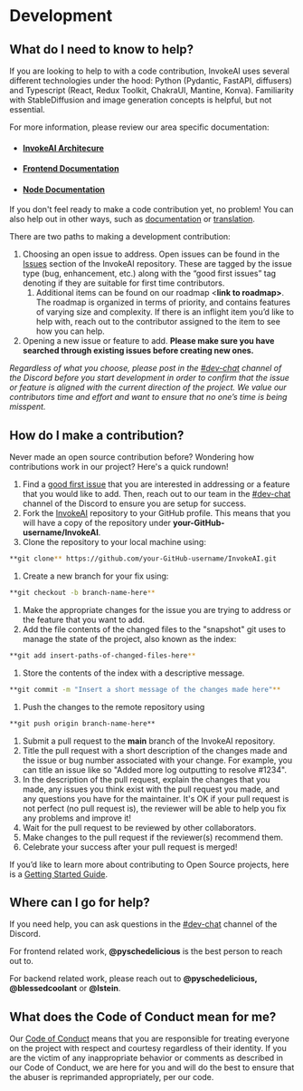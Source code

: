 # Development

## **What do I need to know to help?**

If you are looking to help to with a code contribution, InvokeAI uses several different technologies under the hood: Python (Pydantic, FastAPI, diffusers) and Typescript (React, Redux Toolkit, ChakraUI, Mantine, Konva). Familiarity with StableDiffusion and image generation concepts is helpful, but not essential. 

For more information, please review our area specific documentation:

* #### [InvokeAI Architecure](../ARCHITECTURE.md)
* #### [Frontend Documentation](development_guides/contributingToFrontend.md)
* #### [Node Documentation](../INVOCATIONS.md)

If you don't feel ready to make a code contribution yet, no problem! You can also help out in other ways, such as [documentation](documentation.md) or [translation](translation.md).

There are two paths to making a development contribution: 

1. Choosing an open issue to address. Open issues can be found in the [Issues](https://github.com/invoke-ai/InvokeAI/issues?q=is%3Aissue+is%3Aopen) section of the InvokeAI repository. These are tagged by the issue type (bug, enhancement, etc.) along with the “good first issues” tag denoting if they are suitable for first time contributors.
    1. Additional items can be found on our roadmap <******************************link to roadmap>******************************. The roadmap is organized in terms of priority, and contains features of varying size and complexity. If there is an inflight item you’d like to help with, reach out to the contributor assigned to the item to see how you can help. 
2. Opening a new issue or feature to add. **Please make sure you have searched through existing issues before creating new ones.**

*Regardless of what you choose, please post in the  [#dev-chat](https://discord.com/channels/1020123559063990373/1049495067846524939) channel of the Discord before you start development in order to confirm that the issue or feature is aligned with the current direction of the project. We value our contributors time and effort and want to ensure that no one’s time is being misspent.*

## **How do I make a contribution?**

Never made an open source contribution before? Wondering how contributions work in our project? Here's a quick rundown!

1. Find a [good first issue](https://github.com/invoke-ai/InvokeAI/contribute) that you are interested in addressing or a feature that you would like to add. Then, reach out to our team in the [#dev-chat](https://discord.com/channels/1020123559063990373/1049495067846524939) channel of the Discord to ensure you are  setup for success. 
2. Fork the [InvokeAI](https://github.com/invoke-ai/InvokeAI) repository to your GitHub profile. This means that you will have a copy of the repository under **your-GitHub-username/InvokeAI**.
3. Clone the repository to your local machine using:

```bash
**git clone** https://github.com/your-GitHub-username/InvokeAI.git
```

1. Create a new branch for your fix using:

```bash
**git checkout -b branch-name-here**
```

1. Make the appropriate changes for the issue you are trying to address or the feature that you want to add.
2. Add the file contents of the changed files to the "snapshot" git uses to manage the state of the project, also known as the index:

```bash
**git add insert-paths-of-changed-files-here**
```

1. Store the contents of the index with a descriptive message.

```bash
**git commit -m "Insert a short message of the changes made here"**
```

1. Push the changes to the remote repository using

```markdown
**git push origin branch-name-here**
```

1. Submit a pull request to the **main** branch of the InvokeAI repository.
2. Title the pull request with a short description of the changes made and the issue or bug number associated with your change. For example, you can title an issue like so "Added more log outputting to resolve #1234".
3. In the description of the pull request, explain the changes that you made, any issues you think exist with the pull request you made, and any questions you have for the maintainer. It's OK if your pull request is not perfect (no pull request is), the reviewer will be able to help you fix any problems and improve it!
4. Wait for the pull request to be reviewed by other collaborators.
5. Make changes to the pull request if the reviewer(s) recommend them.
6. Celebrate your success after your pull request is merged!

If you’d like to learn more about contributing to Open Source projects, here is a [Getting Started Guide](https://opensource.com/article/19/7/create-pull-request-github). 

## **Where can I go for help?**

If you need help, you can ask questions in the [#dev-chat](https://discord.com/channels/1020123559063990373/1049495067846524939) channel of the Discord.

For frontend related work, **@pyschedelicious** is the best person to reach out to. 

For backend related work, please reach out to **@pyschedelicious, @blessedcoolant** or **@lstein**. 

## **What does the Code of Conduct mean for me?**

Our [Code of Conduct](../../CODE_OF_CONDUCT.md)  means that you are responsible for treating everyone on the project with respect and courtesy regardless of their identity. If you are the victim of any inappropriate behavior or comments as described in our Code of Conduct, we are here for you and will do the best to ensure that the abuser is reprimanded appropriately, per our code.

